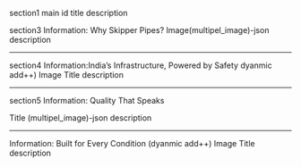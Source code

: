 section1
main
id
title
description

section3
Information: Why Skipper Pipes?
Image(multipel_image)-json
description

---

section4
Information:India’s Infrastructure, Powered by Safety dyanmic add++)
Image
Title
description

---

section5
Information: Quality That Speaks

Title
(multipel_image)-json
description

---

Information: Built for Every Condition (dyanmic add++)
Image
Title
description
